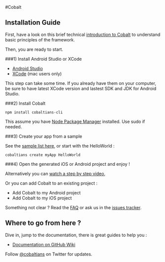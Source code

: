 #Cobalt 

## Installation Guide

First, have a look on this brief technical [introduction to Cobalt](https://github.com/cobaltians/cobalt/wiki/cobalt-intro) to understand basic principles of the framework.

Then, you are ready to start.

###1) Install Android Studio or XCode

* [Android Studio](https://developer.android.com/sdk/index.html)
* [XCode](https://itunes.apple.com/fr/app/xcode/id497799835?mt=12) (mac users only)

This step can take some time. If you already have them on your computer, be sure to have latest XCode version and lastest SDK and JDK for Android Studio.

###2) Install Cobalt

    npm install cobaltians-cli
       
This assume you have [Node Package Manager](https://nodejs.org/) installed. Use sudo if needed.

###3) Create your app from a sample

See the [sample list here](https://github.com/cobaltians/cobalt/wiki/samples), or start with the HelloWorld :

    cobaltians create myApp HelloWorld
    
###4) Open the generated iOS or Android project and enjoy !

Alternatively you can [watch a step by step video](http://youtube.com/cobalt/installing), 

Or you can add Cobalt to an existing project :
* Add Cobalt to my Android project
* Add Cobalt to my iOS project

Something not clear ? Read the [FAQ](https://github.com/cobaltians/cobalt/wiki/FAQ) or ask us in the [issues tracker](https://github.com/cobaltians/cobalt/issues).

## Where to go from here ?

Dive in, jump to the documentation, there is great guides to help you :

* [Documentation on GitHub Wiki](https://github.com/cobaltians/cobalt/wiki)

Follow [@cobaltians](https://twitter.com/cobaltians) on Twitter for updates.
